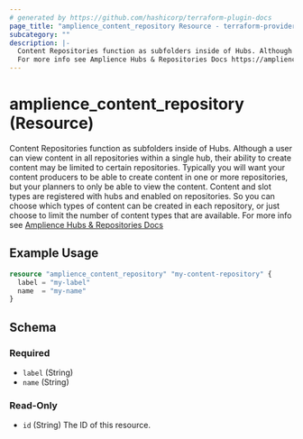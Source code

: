 ```yaml
---
# generated by https://github.com/hashicorp/terraform-plugin-docs
page_title: "amplience_content_repository Resource - terraform-provider-amplience"
subcategory: ""
description: |-
  Content Repositories function as subfolders inside of Hubs. Although a user can view content in all repositories within a single hub, their ability to create content may be limited to certain repositories. Typically you will want your content producers to be able to create content in one or more repositories, but your planners to only be able to view the content. Content and slot types are registered with hubs and enabled on repositories. So you can choose which types of content can be created in each repository, or just choose to limit the number of content types that are available.
  For more info see Amplience Hubs & Repositories Docs https://amplience.com/docs/intro/hubsandrepositories.html
---
```


# amplience_content_repository (Resource)

Content Repositories function as subfolders inside of Hubs. Although a user can view content in all repositories within a single hub, their ability to create content may be limited to certain repositories. Typically you will want your content producers to be able to create content in one or more repositories, but your planners to only be able to view the content. Content and slot types are registered with hubs and enabled on repositories. So you can choose which types of content can be created in each repository, or just choose to limit the number of content types that are available.
For more info see [Amplience Hubs & Repositories Docs](https://amplience.com/docs/intro/hubsandrepositories.html)

## Example Usage

```terraform
resource "amplience_content_repository" "my-content-repository" {
  label = "my-label"
  name  = "my-name"
}
```

<!-- schema generated by tfplugindocs -->
## Schema

### Required

- `label` (String)
- `name` (String)

### Read-Only

- `id` (String) The ID of this resource.
